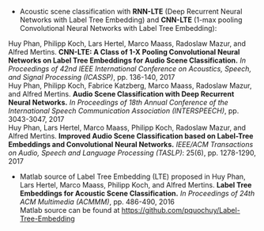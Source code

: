 - Acoustic scene classification with **RNN-LTE** (Deep Recurrent Neural Networks with Label Tree Embedding) and **CNN-LTE** (1-max pooling Convolutional Neural Networks with Label Tree Embedding):

Huy Phan, Philipp Koch, Lars Hertel, Marco Maass, Radoslaw Mazur, and Alfred Mertins. **CNN-LTE: A Class of 1-X Pooling Convolutional Neural Networks on Label Tree Embeddings for Audio Scene Classification.** _In Proceedings of 42nd IEEE International Conference on Acoustics, Speech, and Signal Processing (ICASSP)_, pp. 136-140, 2017  
Huy Phan, Philipp Koch, Fabrice Katzberg, Marco Maass, Radoslaw Mazur, and Alfred Mertins. **Audio Scene Classification with Deep Recurrent Neural Networks.** _In Proceedings of 18th Annual Conference of the International Speech Communication Association (INTERSPEECH)_, pp. 3043-3047, 2017  
Huy Phan, Lars Hertel, Marco Maass, Philipp Koch, Radoslaw Mazur, and Alfred Mertins. **Improved Audio Scene Classification based on Label-Tree Embeddings and Convolutional Neural Networks.** _IEEE/ACM Transactions on Audio, Speech and Language Processing (TASLP)_: 25(6), pp. 1278-1290, 2017

- Matlab source of Label Tree Embedding (LTE) proposed in 
Huy Phan, Lars Hertel, Marco Maass, Philipp Koch, and Alfred Mertins. **Label Tree Embeddings for Acoustic Scene Classification.** _In Proceedings of 24th ACM Multimedia (ACMMM)_, pp. 486-490, 2016  
Matlab source can be found at https://github.com/pquochuy/Label-Tree-Embedding

